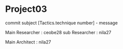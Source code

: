 # Project03


commit subject [Tactics.technique number] - message

Main Researcher : ceobe28
sub Researcher : nila27

Main Architect : nila27
